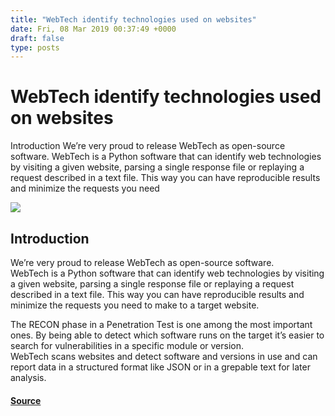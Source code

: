 ```yaml
---
title: "WebTech identify technologies used on websites"
date: Fri, 08 Mar 2019 00:37:49 +0000
draft: false
type: posts
---
```

# WebTech identify technologies used on websites





 Introduction We’re very proud to release WebTech as open-source software. WebTech is a Python software that can identify web technologies by visiting a given website, parsing a single response file or replaying a request described in a text file. This way you can have reproducible results and minimize the requests you need

![](https://www.shielder.com/img/blog/webtech_help.png)

Introduction
------------

We’re very proud to release WebTech as open-source software.  
WebTech is a Python software that can identify web technologies by visiting a given website, parsing a single response file or replaying a request described in a text file. This way you can have reproducible results and minimize the requests you need to make to a target website.

The RECON phase in a Penetration Test is one among the most important ones. By being able to detect which software runs on the target it’s easier to search for vulnerabilities in a specific module or version.  
WebTech scans websites and detect software and versions in use and can report data in a structured format like JSON or in a grepable text for later analysis.

#### [Source](https://www.shielder.com/blog/2019/03/webtech-identify-technologies-used-on-websites/)

